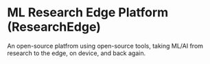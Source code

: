 # ML Research Edge Platform (ResearchEdge)

An open-source platfrom using open-source tools, taking ML/AI from research to the edge, on device, and back again.
